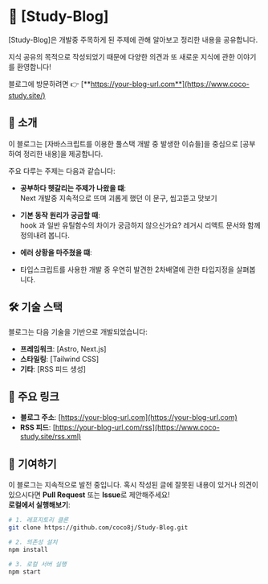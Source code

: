 # 🦄 [Study-Blog]

[Study-Blog]은 개발중 주목하게 된 주제에 관해 알아보고 정리한 내용을 공유합니다. 

지식 공유의 목적으로 작성되었기 때문에 다양한 의견과 또 새로운 지식에 관한 이야기를 환영합니다!

블로그에 방문하려면 👉 [**https://your-blog-url.com**](https://www.coco-study.site/)


## 🌟 소개

이 블로그는 [자바스크립트를 이용한 풀스택 개발 중 발생한 이슈들]을 중심으로 [공부하여 정리한 내용]을 제공합니다.  

주요 다루는 주제는 다음과 같습니다:
- **공부하다 헷갈리는 주제가 나왔을 떄**: <br>
  Next 개발중 지속적으로 뜨며 괴롭게 했던 이 문구, 씹고뜯고 맛보기
  
- **기본 동작 원리가 궁금할 때**:<br>
  hook 과 일반 유틸함수의 차이가 궁금하지 않으신가요? 레거시 리액트 문서와 함께 정의내려 봅니다.
  
- **에러 상황을 마주쳤을 떄**: <br>
- 타입스크립트를 사용한 개발 중 우연히 발견한 2차배열에 관한 타입지정을 살펴봅니다.


## 🛠️ 기술 스택

블로그는 다음 기술을 기반으로 개발되었습니다:
- **프레임워크**: [Astro, Next.js]
- **스타일링**: [Tailwind CSS]
- **기타**: [RSS 피드 생성]


## 🔗 주요 링크

- **블로그 주소**: [https://your-blog-url.com](https://your-blog-url.com)
- **RSS 피드**: [https://your-blog-url.com/rss](https://www.coco-study.site/rss.xml)


## 🤝 기여하기

이 블로그는 지속적으로 발전 중입니다. 혹시 작성된 글에 잘못된 내용이 있거나 의견이 있으시다면 **Pull Request** 또는 **Issue**로 제안해주세요!  
**로컬에서 실행해보기**:
```bash
# 1. 레포지토리 클론
git clone https://github.com/coco8j/Study-Blog.git

# 2. 의존성 설치
npm install

# 3. 로컬 서버 실행
npm start

